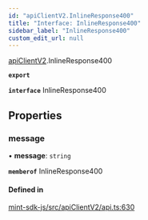 ```yaml
---
id: "apiClientV2.InlineResponse400"
title: "Interface: InlineResponse400"
sidebar_label: "InlineResponse400"
custom_edit_url: null
---
```


[apiClientV2](../modules/apiClientV2).InlineResponse400

**`export`**

**`interface`** InlineResponse400

## Properties

### message

• **message**: `string`

**`memberof`** InlineResponse400

#### Defined in

[mint-sdk-js/src/apiClientV2/api.ts:630](https://github.com/KyuzanInc/mint-sdk-js/blob/d2ac52e/src/apiClientV2/api.ts#L630)
